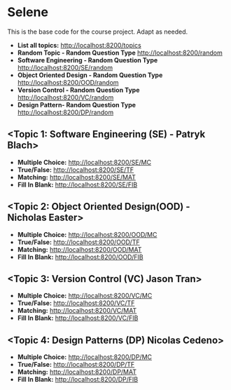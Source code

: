 # Selene
This is the base code for the course project. Adapt as needed.

 * **List all topics:** [http://localhost:8200/topics](http://localhost:8200/topics)
 * **Random Topic - Random Question Type** [http://localhost:8200/random](http://localhost:8200/random)
 * **Software Engineering - Random Question Type** [http://localhost:8200/SE/random](http://localhost:8200/SE/random)
 * **Object Oriented Design - Random Question Type** [http://localhost:8200/OOD/random](http://localhost:8200/OOD/random)
 * **Version Control - Random Question Type** [http://localhost:8200/VC/random](http://localhost:8200/VC/random)
 * **Design Pattern- Random Question Type** [http://localhost:8200/DP/random](http://localhost:8200/DP/random)


## <Topic 1: Software Engineering (SE) - Patryk Blach>
 * **Multiple Choice:** [http://localhost:8200/SE/MC](http://localhost:8200/SE/MC)
 * **True/False:** [http://localhost:8200/SE/TF](http://localhost:8200/SE/TF)    
 * **Matching:** [http://localhost:8200/SE/MAT](http://localhost:8200/SE/MAT)
 * **Fill In Blank:** [http://localhost:8200/SE/FIB](http://localhost:8200/SE/FIB)

## <Topic 2: Object Oriented Design(OOD) - Nicholas Easter>
 * **Multiple Choice:** [http://localhost:8200/OOD/MC](http://localhost:8200/OOD/MC)
 * **True/False:** [http://localhost:8200/OOD/TF](http://localhost:8200/OOD/TF)   
 * **Matching:** [http://localhost:8200/OOD/MAT](http://localhost:8200/OOD/MAT)
 * **Fill In Blank:** [http://localhost:8200/OOD/FIB](http://localhost:8200/OOD/FIB) 
 
## <Topic 3: Version Control (VC) Jason Tran>
 * **Multiple Choice:** [http://localhost:8200/VC/MC](http://localhost:8200/VC/MC)
 * **True/False:** [http://localhost:8200/VC/TF](http://localhost:8200/VC/TF)   
 * **Matching:** [http://localhost:8200/VC/MAT](http://localhost:8200/VC/MAT)
 * **Fill In Blank:** [http://localhost:8200/VC/FIB](http://localhost:8200/VC/FIB)
 
## <Topic 4: Design Patterns (DP) Nicolas Cedeno>
 * **Multiple Choice:** [http://localhost:8200/DP/MC](http://localhost:8200/DP/MC)
 * **True/False:** [http://localhost:8200/DP/TF](http://localhost:8200/DP/TF)     
 * **Matching:** [http://localhost:8200/DP/MAT](http://localhost:8200/DP/MAT)
 * **Fill In Blank:** [http://localhost:8200/DP/FIB](http://localhost:8200/DP/FIB)
 
